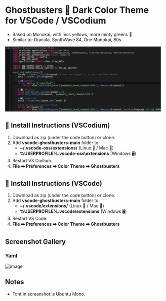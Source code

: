 # Ghostbusters 👻 Dark Color Theme for VSCode / VSCodium

* Based on Monokai, with less yellows, more minty greens 🎄
* Similar to: Dracula, SynthWave 84, One Monokai, 80s

![image](https://raw.githubusercontent.com/gnat/vscode-ghostbusters/main/screenshot.png)

## 🚨 Install Instructions (VSCodium)

1. Download as zip (under the code button) or clone.
2. Add **vscode-ghostbusters-main** folder to:
    * **~/.vscode-oss/extensions/** (Linux 🐧 / Mac 🍏)
    * **%USERPROFILE%\.vscode-oss\extensions** (Windows 🖥️)
3. Restart VS Codium.
4. **File ➡️ Preferences ➡️ Color Theme ➡️ Ghostbusters**

## 🚨 Install Instructions (VSCode)

1. Download as zip (under the code button) or clone.
2. Add **vscode-ghostbusters-main** folder to:
    * **~/.vscode/extensions/** (Linux 🐧 / Mac 🍏)
    * **%USERPROFILE%\.vscode\extensions** (Windows 🖥️)
3. Restart VS Code.
4. **File ➡️ Preferences ➡️ Color Theme ➡️ Ghostbusters**

## Screenshot Gallery

### Yaml
![image](https://user-images.githubusercontent.com/24665/143310851-7ba24308-e0a1-4b13-a7f1-91e60b829015.png)

## Notes

* Font in screenshot is Ubuntu Mono.
